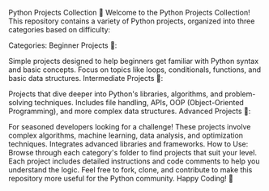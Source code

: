 Python Projects Collection 🐍
Welcome to the Python Projects Collection! This repository contains a variety of Python projects, organized into three categories based on difficulty:

Categories:
Beginner Projects 👶:

Simple projects designed to help beginners get familiar with Python syntax and basic concepts.
Focus on topics like loops, conditionals, functions, and basic data structures.
Intermediate Projects 🧠:

Projects that dive deeper into Python's libraries, algorithms, and problem-solving techniques.
Includes file handling, APIs, OOP (Object-Oriented Programming), and more complex data structures.
Advanced Projects 🚀:

For seasoned developers looking for a challenge! These projects involve complex algorithms, machine learning, data analysis, and optimization techniques.
Integrates advanced libraries and frameworks.
How to Use:
Browse through each category's folder to find projects that suit your level.
Each project includes detailed instructions and code comments to help you understand the logic.
Feel free to fork, clone, and contribute to make this repository more useful for the Python community.
Happy Coding! 🎉
